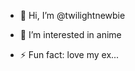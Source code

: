- 👋 Hi, I’m @twilightnewbie
- 👀 I’m interested in anime

- ⚡ Fun fact: love my ex...

<!---
twilightnewbie/twilightnewbie is a ✨ special ✨ repository because its `README.md` (this file) appears on your GitHub profile.
You can click the Preview link to take a look at your changes.
--->
